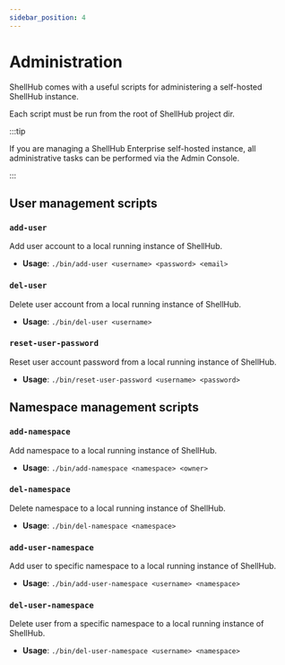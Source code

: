 ```yaml
---
sidebar_position: 4
---
```


# Administration

ShellHub comes with a useful scripts for administering a self-hosted ShellHub instance.

Each script must be run from the root of ShellHub project dir.

:::tip

If you are managing a ShellHub Enterprise self-hosted instance,
all administrative tasks can be performed via the Admin Console.

:::

## User management scripts

### `add-user`

Add user account to a local running instance of ShellHub.

- **Usage**: `./bin/add-user <username> <password> <email>`

### `del-user`

Delete user account from a local running instance of ShellHub.

- **Usage**: `./bin/del-user <username>`

### `reset-user-password`

Reset user account password from a local running instance of ShellHub.

- **Usage**: `./bin/reset-user-password <username> <password>`

## Namespace management scripts

### `add-namespace`

Add namespace to a local running instance of ShellHub.

- **Usage**: `./bin/add-namespace <namespace> <owner>`

### `del-namespace`

Delete namespace to a local running instance of ShellHub.

- **Usage**: `./bin/del-namespace <namespace>`

### `add-user-namespace`

Add user to specific namespace to a local running instance of ShellHub.

- **Usage**: `./bin/add-user-namespace <username> <namespace>`

### `del-user-namespace`

Delete user from a specific namespace to a local running instance of ShellHub.

- **Usage**: `./bin/del-user-namespace <username> <namespace>`
